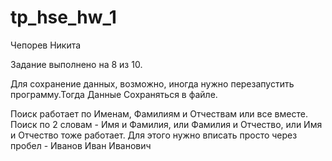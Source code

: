 # tp_hse_hw_1
Чепорев Никита

Задание выполнено на 8 из 10.

Для сохранение данных, возможно, иногда нужно перезапустить программу.Тогда Данные Сохраняться в файле.

Поиск работает по Именам, Фамилиям и Отчествам или все вместе. Поиск по 2 словам - Имя и Фамилия, или Фамилия и Отчество, или Имя и Отчество тоже работает.
Для этого нужно вписать просто через пробел - Иванов Иван Иванович

